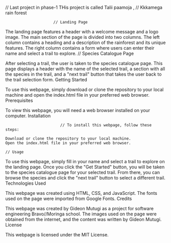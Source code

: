 // Last project in phase-1
THis project is called Talii paamoja , // Kkkamega rain forest

                         // Landing Page

The landing page features a header with a welcome message and a logo image. The main section of the page is divided into two columns. The left column contains a heading and a description of the rainforest and its unique features. The right column contains a form where users can enter their name and select a trail to explore.
                       // Species Catalogue Page

After selecting a trail, the user is taken to the species catalogue page. This page displays a header with the name of the selected trail, a section with all the species in the trail, and a "next trail" button that takes the user back to the trail selection form.
Getting Started

To use this webpage, simply download or clone the repository to your local machine and open the index.html file in your preferred web browser.
Prerequisites

To view this webpage, you will need a web browser installed on your computer.
Installation

                            // To install this webpage, follow these steps:

    Download or clone the repository to your local machine.
    Open the index.html file in your preferred web browser.

    // Usage

To use this webpage, simply fill in your name and select a trail to explore on the landing page. Once you click the "Get Started" button, you will be taken to the species catalogue page for your selected trail. From there, you can browse the species and click the "next trail" button to select a different trail.
Technologies Used

This webpage was created using HTML, CSS, and JavaScript. The fonts used on the page were imported from Google Fonts.
Credits

This webpage was created by  Gideon Mutugi  as a project for software engineering Bravo//Moringa school. The images used on the page were obtained from the internet, and the content was written by Gideon Mutugi.
License

This webpage is licensed under the MIT License.
